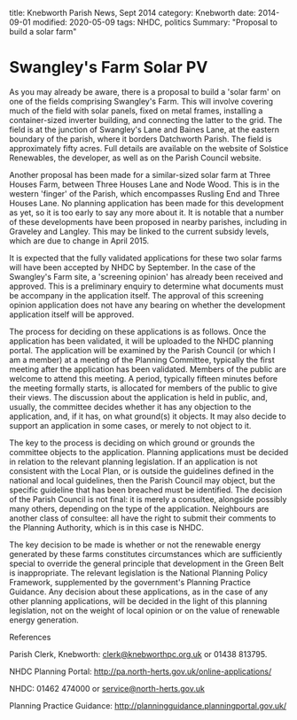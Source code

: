 title: Knebworth Parish News, Sept 2014
category: Knebworth
date: 2014-09-01
modified: 2020-05-09
tags: NHDC, politics
Summary: "Proposal to build a solar farm"

# Swangley's Farm Solar PV

As you may already be aware, there is a proposal to build a 'solar farm'
on one of the fields comprising Swangley's Farm. This will involve
covering much of the field with solar panels, fixed on metal frames,
installing a container-sized inverter building, and connecting the
latter to the grid. The field is at the junction of Swangley's Lane and
Baines Lane, at the eastern boundary of the parish, where it borders
Datchworth Parish. The field is approximately fifty acres. Full details
are available on the website of Solstice Renewables, the developer, as
well as on the Parish Council website.

Another proposal has been made for a similar-sized solar farm at Three
Houses Farm, between Three Houses Lane and Node Wood. This is in the
western 'finger' of the Parish, which encompasses Rusling End and Three
Houses Lane. No planning application has been made for this development
as yet, so it is too early to say any more about it. It is notable that
a number of these developments have been proposed in nearby parishes,
including in Graveley and Langley. This may be linked to the current
subsidy levels, which are due to change in April 2015.

It is expected that the fully validated applications for these two solar
farms will have been accepted by NHDC by September. In the case of the
Swangley's Farm site, a 'screening opinion' has already been received
and approved. This is a preliminary enquiry to determine what documents
must be accompany in the application itself. The approval of this
screening opinion application does not have any bearing on whether the
development application itself will be approved.

The process for deciding on these applications is as follows. Once the
application has been validated, it will be uploaded to the NHDC planning
portal. The application will be examined by the Parish Council (or which
I am a member) at a meeting of the Planning Committee, typically the
first meeting after the application has been validated. Members of the
public are welcome to attend this meeting. A period, typically fifteen
minutes before the meeting formally starts, is allocated for members of
the public to give their views. The discussion about the application is
held in public, and, usually, the committee decides whether it has any
objection to the application, and, if it has, on what ground(s) it
objects. It may also decide to support an application in some cases, or
merely to not object to it.

The key to the process is deciding on which ground or grounds the
committee objects to the application. Planning applications must be
decided in relation to the relevant planning legislation. If an
application is not consistent with the Local Plan, or is outside the
guidelines defined in the national and local guidelines, then the Parish
Council may object, but the specific guideline that has been breached
must be identified. The decision of the Parish Council is not final: it
is merely a consultee, alongside possibly many others, depending on the
type of the application. Neighbours are another class of consultee: all
have the right to submit their comments to the Planning Authority, which
is in this case is NHDC.

The key decision to be made is whether or not the renewable energy
generated by these farms constitutes circumstances which are
sufficiently special to override the general principle that development
in the Green Belt is inappropriate. The relevant legislation is the
National Planning Policy Framework, supplemented by the government's
Planning Practice Guidance. Any decision about these applications, as in
the case of any other planning applications, will be decided in the
light of this planning legislation, not on the weight of local opinion
or on the value of renewable energy generation.

References

Parish Clerk, Knebworth: clerk@knebworthpc.org.uk or 01438 813795.

NHDC Planning Portal: http://pa.north-herts.gov.uk/online-applications/

NHDC: 01462 474000 or service@north-herts.gov.uk

Planning Practice Guidance:
http://planningguidance.planningportal.gov.uk/
